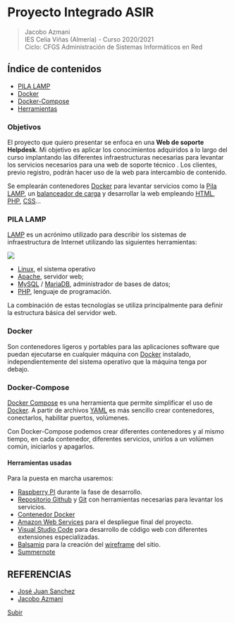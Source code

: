 <a name="top"></a>
# Proyecto Integrado ASIR
> Jacobo Azmani  
> IES Celia Viñas (Almería) - Curso 2020/2021    
> Ciclo: CFGS Administración de Sistemas Informáticos en Red  

## Índice de contenidos
* [PILA LAMP](#item1)
* [Docker](#item2)
* [Docker-Compose](#item3)
* [Herramientas](#item4)

### Objetivos
El proyecto que quiero presentar se enfoca en una **Web de soporte Helpdesk**. Mi objetivo es aplicar los conocimientos adquiridos a lo largo del curso implantando las diferentes infraestructuras necesarias para levantar los servicios necesarios para una web de soporte técnico . Los clientes, previo registro, podrán hacer uso de la web para intercambio de contenido.

Se emplearán contenedores [Docker](https://www.docker.com/) para levantar servicios como la [Pila LAMP](https://es.wikipedia.org/wiki/LAMP), un [balanceador de carga](https://es.wikipedia.org/wiki/Equilibrador_de_carga) y desarrollar la web empleando [HTML](https://developer.mozilla.org/es/docs/Web/HTML), [PHP](https://www.php.net/), [CSS](https://developer.mozilla.org/es/docs/Web/CSS)...

<a name="item1"></a>
### PILA LAMP
[LAMP](https://es.wikipedia.org/wiki/LAMP) es un acrónimo utilizado para describir los sistemas de infraestructura de Internet utilizando las siguientes herramientas:

![](https://lh4.googleusercontent.com/wmCuTDpkpnkjtu8_EtTcK3usdu5NcQyHkphLmApGya_j3ulA8OGTKAnrIrjVrt7gh-nwF23GYXDFE9AwdEIw8OwkuOHz9Uq_y8XpzFctBODDl23cZQsDL0-Cw267y6xovLe8nwnk)

- [Linux](https://es.wikipedia.org/wiki/GNU/Linux), el sistema operativo
- [Apache](https://httpd.apache.org/), servidor web;
- [MySQL](https://www.mysql.com/) / [MariaDB](https://mariadb.org/), administrador de bases de datos;
-  	[PHP](https://www.php.net/), lenguaje de programación.

La combinación de estas tecnologías se utiliza principalmente para definir la estructura básica del servidor web.

<a name="item2"></a>
### Docker

Son contenedores ligeros y portables para las aplicaciones software que puedan ejecutarse en cualquier máquina con [Docker](https://www.docker.com/) instalado, independientemente del sistema operativo que la máquina tenga por debajo.

<a name="item3"></a>
### Docker-Compose

[Docker Compose](https://docs.docker.com/compose/) es una herramienta que permite simplificar el uso de [Docker](https://www.docker.com/). A partir de archivos [YAML](https://es.wikipedia.org/wiki/YAML) es más sencillo crear contenedores, conectarlos, habilitar puertos, volúmenes.

Con Docker-Compose podemos crear diferentes contenedores y al mismo tiempo, en cada contenedor, diferentes servicios, unirlos a un volúmen común, iniciarlos y apagarlos.

<a name="item4"></a>
#### Herramientas usadas

Para la puesta en marcha usaremos:

-   [Raspberry PI](https://www.raspberrypi.org/) durante la fase de desarrollo.
-   [Repositorio Github](https://github.com/) y [Git](https://git-scm.com/) con herramientas necesarias para levantar los servicios.
-   [Contenedor Docker](https://aws.amazon.com/es/docker/)
-   [Amazon Web Services](https://aws.amazon.com/es/) para el despliegue final del proyecto.
-   [Visual Studio Code](https://code.visualstudio.com/) para desarrollo de código web con diferentes extensiones especializadas.
- [Balsamiq](https://balsamiq.com/) para la creación del [wireframe](https://es.wikipedia.org/wiki/Website_wireframe) del sitio.
- [Summernote](https://summernote.org/)

## REFERENCIAS
- [José Juan Sanchez](https://github.com/josejuansanchez/iaw-practica-lamp-docker)
- [Jacobo Azmani](https://github.com/jacobo87)

[Subir](#top)
